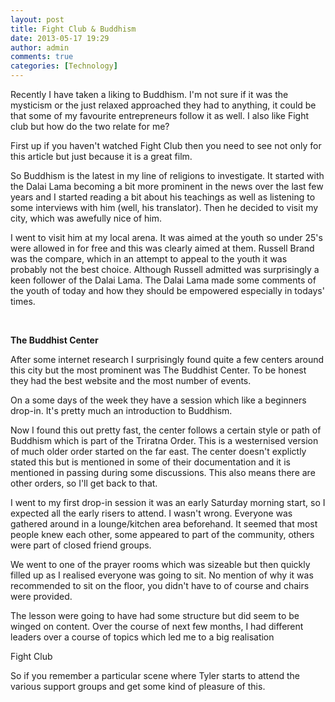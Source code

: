 ```yaml
---
layout: post
title: Fight Club & Buddhism
date: 2013-05-17 19:29
author: admin
comments: true
categories: [Technology]
---
```

Recently I have taken a liking to Buddhism. I'm not sure if it was the mysticism or the just relaxed approached they had to anything, it could be that some of my favourite entrepreneurs follow it as well. I also like Fight club but how do the two relate for me?

First up if you haven't watched Fight Club then you need to see not only for this article but just because it is a great film.

So Buddhism is the latest in my line of religions to investigate. It started with the Dalai Lama becoming a bit more prominent in the news over the last few years and I started reading a bit about his teachings as well as listening to some interviews with him (well, his translator). Then he decided to visit my city, which was awefully nice of him.

I went to visit him at my local arena. It was aimed at the youth so under 25's were allowed in for free and this was clearly aimed at them. Russell Brand was the compare, which in an attempt to appeal to the youth it was probably not the best choice. Although Russell admitted was surprisingly a keen follower of the Dalai Lama. The Dalai Lama made some comments of the youth of today and how they should be empowered especially in todays' times.

&nbsp;

<strong>The Buddhist Center</strong>

After some internet research I surprisingly found quite a few centers around this city but the most prominent was The Buddhist Center. To be honest they had the best website and the most number of events.

On a some days of the week they have a session which like a beginners drop-in. It's pretty much an introduction to Buddhism.

Now I found this out pretty fast, the center follows a certain style or path of Buddhism which is part of the Triratna Order. This is a westernised version of much older order started on the far east. The center doesn't explictly stated this but is mentioned in some of their documentation and it is mentioned in passing during some discussions. This also means there are other orders, so I'll get back to that.

I went to my first drop-in session it was an early Saturday morning start, so I expected all the early risers to attend. I wasn't wrong. Everyone was gathered around in a lounge/kitchen area beforehand. It seemed that most people knew each other, some appeared to part of the community, others were part of closed friend groups.

We went to one of the prayer rooms which was sizeable but then quickly filled up as I realised everyone was going to sit. No mention of why it was recommended to sit on the floor, you didn't have to of course and chairs were provided.

The lesson were going to have had some structure but did seem to be winged on content. Over the course of next few months, I had different leaders over a course of topics which led me to a big realisation

Fight Club

So if you remember a particular scene where Tyler starts to attend the various support groups and get some kind of pleasure of this.

&nbsp;
